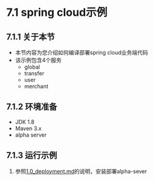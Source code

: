 # 7.1 spring cloud示例
## 7.1.1 关于本节
 + 本节内容为您介绍如何编译部署spring cloud业务端代码
 + 该示例包含4个服务
    + global
    + transfer
    + user
    + merchant

## 7.1.2 环境准备
 + JDK 1.8
 + Maven 3.x
 + alpha server
 
## 7.1.3 运行示例
 1. 参照[1.0_deployment.md](../1.QuickStart/1.0_deployment.md)的说明，安装部署alpha-sever